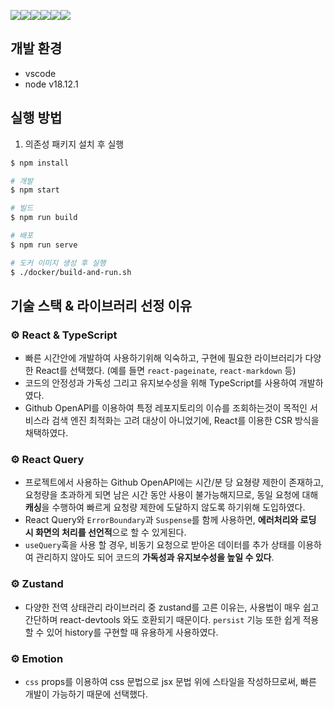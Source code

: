 <img src="https://img.shields.io/badge/React-61DAFB?style=flat-square&logo=react&logoColor=black"><img src="https://img.shields.io/badge/TypeScript-3178C6?style=flat-square&logo=TypeScript&logoColor=white"><img src="https://img.shields.io/badge/Zustand-ecb63f?style=flat-square"><img src="https://img.shields.io/badge/React Query-FF4154?style=flat-square&logo=react-query&logoColor=white"><img src="https://img.shields.io/badge/Emotion-cc67bc?style=flat-square"><img src="https://img.shields.io/badge/npm-CB3837?style=flat-square&logo=npm">

## 개발 환경

- vscode
- node v18.12.1

## 실행 방법

1. 의존성 패키지 설치 후 실행

```bash
$ npm install

# 개발
$ npm start

# 빌드
$ npm run build

# 배포
$ npm run serve

# 도커 이미지 생성 후 실행
$ ./docker/build-and-run.sh
```

## 기술 스택 & 라이브러리 선정 이유

### :gear: React & TypeScript

- 빠른 시간안에 개발하여 사용하기위해 익숙하고, 구현에 필요한 라이브러리가 다양한 React를 선택했다. (예를 들면 `react-pageinate`, `react-markdown` 등)
- 코드의 안정성과 가독성 그리고 유지보수성을 위해 TypeScript를 사용하여 개발하였다.
- Github OpenAPI를 이용하여 특정 레포지토리의 이슈를 조회하는것이 목적인 서비스라 검색 엔진 최적화는 고려 대상이 아니었기에, React를 이용한 CSR 방식을 채택하였다.

### :gear: React Query

- 프로젝트에서 사용하는 Github OpenAPI에는 시간/분 당 요쳥량 제한이 존재하고, 요청량을 초과하게 되면 남은 시간 동안 사용이 불가능해지므로, 동일 요청에 대해 **캐싱**을 수행하여 빠르게 요청량 제한에 도달하지 않도록 하기위해 도입하였다.
- React Query와 `ErrorBoundary`과 `Suspense`를 함께 사용하면, **에러처리와 로딩 시 화면의 처리를 선언적**으로 할 수 있게된다.
- `useQuery`훅을 사용 할 경우, 비동기 요청으로 받아온 데이터를 추가 상태를 이용하여 관리하지 않아도 되어 코드의 **가독성과 유지보수성을 높일 수 있다**.

### :gear: Zustand

- 다양한 전역 상태관리 라이브러리 중 zustand를 고른 이유는, 사용법이 매우 쉽고 간단하며 react-devtools 와도 호환되기 때문이다. `persist` 기능 또한 쉽게 적용할 수 있어 history를 구현할 때 유용하게 사용하였다.

### :gear: Emotion

- `css` props를 이용하여 css 문법으로 jsx 문법 위에 스타일을 작성하므로써, 빠른 개발이 가능하기 때문에 선택했다.
